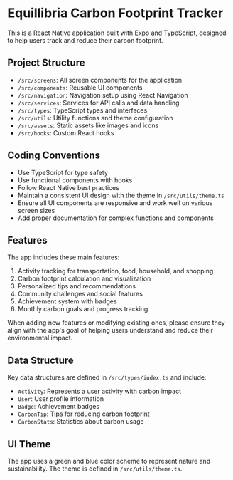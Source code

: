 <!-- Use this file to provide workspace-specific custom instructions to Copilot. For more details, visit https://code.visualstudio.com/docs/copilot/copilot-customization#_use-a-githubcopilotinstructionsmd-file -->

# Equillibria Carbon Footprint Tracker

This is a React Native application built with Expo and TypeScript, designed to help users track and reduce their carbon footprint. 

## Project Structure

- `/src/screens`: All screen components for the application
- `/src/components`: Reusable UI components
- `/src/navigation`: Navigation setup using React Navigation
- `/src/services`: Services for API calls and data handling
- `/src/types`: TypeScript types and interfaces
- `/src/utils`: Utility functions and theme configuration
- `/src/assets`: Static assets like images and icons
- `/src/hooks`: Custom React hooks

## Coding Conventions

- Use TypeScript for type safety
- Use functional components with hooks
- Follow React Native best practices
- Maintain a consistent UI design with the theme in `/src/utils/theme.ts`
- Ensure all UI components are responsive and work well on various screen sizes
- Add proper documentation for complex functions and components

## Features

The app includes these main features:

1. Activity tracking for transportation, food, household, and shopping
2. Carbon footprint calculation and visualization
3. Personalized tips and recommendations
4. Community challenges and social features
5. Achievement system with badges
6. Monthly carbon goals and progress tracking

When adding new features or modifying existing ones, please ensure they align with the app's goal of helping users understand and reduce their environmental impact.

## Data Structure

Key data structures are defined in `/src/types/index.ts` and include:

- `Activity`: Represents a user activity with carbon impact
- `User`: User profile information
- `Badge`: Achievement badges
- `CarbonTip`: Tips for reducing carbon footprint
- `CarbonStats`: Statistics about carbon usage

## UI Theme

The app uses a green and blue color scheme to represent nature and sustainability. The theme is defined in `/src/utils/theme.ts`.
